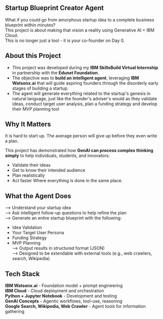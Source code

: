 ## Startup Blueprint Creator Agent

What if you could go from amorphous startup idea to a complete business blueprint within minutes?  
This project is about making that vision a reality using Generative AI + IBM Cloud.  
This is no longer just a tool - it is your co-founder on Day 0.


## About this Project 
- This project was developed during my **IBM SkillsBuild Virtual Internship** in partnership with the **Edunet Foundation**.
- The objective was to **build an intelligent agent**, leveraging **IBM Watsonx.ai** that will guide aspiring founders through the disorderly early stages of building a startup. 
- The agent will generate everything related to the startup's genesis in natural language, just like the founder's adviser's would as they validate ideas, conduct target user analysis, plan a funding strategy and develop their MVP planning tool 


## Why It Matters
It is hard to start up. The average person will give up before they even write a plan.

This project has demonstrated how **GenAI can process complex thinking simply** to help individuals, students, and innovators:
- Validate their ideas
- Get to know their intended audience
- Plan realistically
- Act faster
Where everything is done in the same place.


## What the Agent Does
--> Understand your startup idea  
--> Ask intelligent follow-up questions to help refine the plan  
--> Generate an entire startup blueprint with the following:  
- Idea Validation
- Your Target User Persona
- Funding Strategy
- MVP Planning  
--> Output results in structured format (JSON)  
--> Designed to be extendable with external tools (e.g., web crawlers, search, Wikipedia)  

##  Tech Stack

**IBM Watsonx.ai** - Foundation model + prompt engineering  
**IBM Cloud** - Cloud deployment and orchestration  
**Python + Jupyter Notebook** - Development and testing  
**GenAI Concepts** - Agentic workflows, tool-use, reasoning  
**Google Search, Wikipedia, Web Crawler** -  Agent tools for information gathering  



